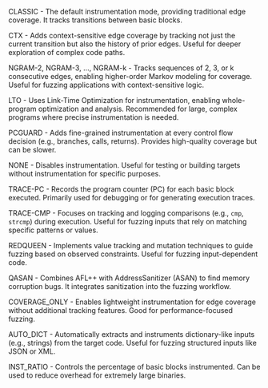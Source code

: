 CLASSIC - The default instrumentation mode, providing traditional edge coverage. It tracks transitions between basic blocks.

CTX - Adds context-sensitive edge coverage by tracking not just the current transition but also the history of prior edges. Useful for deeper exploration of complex code paths.

NGRAM-2, NGRAM-3, ..., NGRAM-k - Tracks sequences of 2, 3, or k consecutive edges, enabling higher-order Markov modeling for coverage. Useful for fuzzing applications with context-sensitive logic.

LTO - Uses Link-Time Optimization for instrumentation, enabling whole-program optimization and analysis. Recommended for large, complex programs where precise instrumentation is needed.

PCGUARD - Adds fine-grained instrumentation at every control flow decision (e.g., branches, calls, returns). Provides high-quality coverage but can be slower.

NONE - Disables instrumentation. Useful for testing or building targets without instrumentation for specific purposes.

TRACE-PC - Records the program counter (PC) for each basic block executed. Primarily used for debugging or for generating execution traces.

TRACE-CMP - Focuses on tracking and logging comparisons (e.g., `cmp`, `strcmp`) during execution. Useful for fuzzing inputs that rely on matching specific patterns or values.

REDQUEEN - Implements value tracking and mutation techniques to guide fuzzing based on observed constraints. Useful for fuzzing input-dependent code.

QASAN - Combines AFL++ with AddressSanitizer (ASAN) to find memory corruption bugs. It integrates sanitization into the fuzzing workflow.

COVERAGE_ONLY - Enables lightweight instrumentation for edge coverage without additional tracking features. Good for performance-focused fuzzing.

AUTO_DICT - Automatically extracts and instruments dictionary-like inputs (e.g., strings) from the target code. Useful for fuzzing structured inputs like JSON or XML.

INST_RATIO - Controls the percentage of basic blocks instrumented. Can be used to reduce overhead for extremely large binaries.